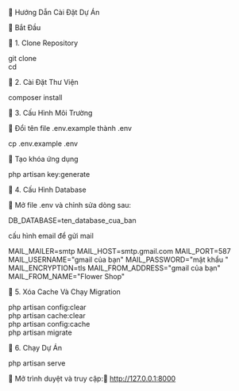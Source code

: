 🌿 Hướng Dẫn Cài Đặt Dự Án

🚀 Bắt Đầu

🔹 1. Clone Repository

git clone <repository-link>  
cd <project-folder>  

🔹 2. Cài Đặt Thư Viện

composer install  

🔹 3. Cấu Hình Môi Trường

📌 Đổi tên file .env.example thành .env

cp .env.example .env  

📌 Tạo khóa ứng dụng

php artisan key:generate  

🔹 4. Cấu Hình Database

📌 Mở file .env và chỉnh sửa dòng sau:

DB_DATABASE=ten_database_cua_ban  

cấu hình email để gửi mail

MAIL_MAILER=smtp
MAIL_HOST=smtp.gmail.com
MAIL_PORT=587
MAIL_USERNAME="gmail của bạn"
MAIL_PASSWORD="mật khẩu "
MAIL_ENCRYPTION=tls
MAIL_FROM_ADDRESS="gmail của bạn"
MAIL_FROM_NAME="Flower Shop"

🔹 5. Xóa Cache Và Chạy Migration

php artisan config:clear  
php artisan cache:clear  
php artisan config:cache  
php artisan migrate  

🔹 6. Chạy Dự Án

php artisan serve  

📌 Mở trình duyệt và truy cập:🔗 http://127.0.0.1:8000